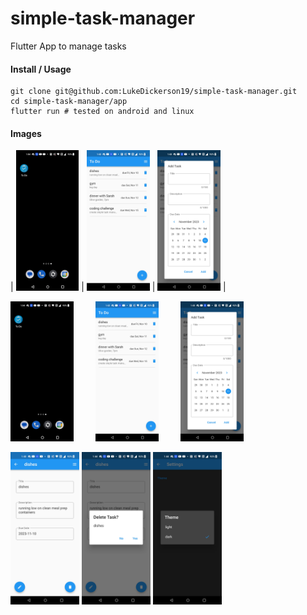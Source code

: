# simple-task-manager
Flutter App to manage tasks

#### Install / Usage
```
git clone git@github.com:LukeDickerson19/simple-task-manager.git
cd simple-task-manager/app
flutter run # tested on android and linux
```

#### Images

| <img src="/images/screenshots/app_icon.jpg?raw=true" width="20%"> | <img src="/images/screenshots/four_tasks_to_do.jpg?raw=true" width="20%"> | <img src="/images/screenshots/add_task.jpg?raw=true" width="20%"> |

<p allign="center">
  <img src="/images/screenshots/app_icon.jpg?raw=true" width="20%">
&nbsp; &nbsp; &nbsp; &nbsp;
  <img src="/images/screenshots/four_tasks_to_do.jpg?raw=true" width="20%">
&nbsp; &nbsp; &nbsp; &nbsp;
  <img src="/images/screenshots/add_task.jpg?raw=true" width="20%">
</p>

<p float="left">
  <img src="/images/screenshots/task_details_page.jpg?raw=true" width="110" height="244">
  <img src="/images/screenshots/delete_task_from_task_details_page.jpg?raw=true" width="110" height="244">
  <img src="/images/screenshots/dark_theme.jpg?raw=true" width="110" height="244">
</p>
